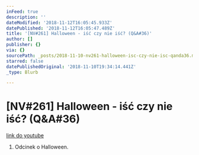 ```yaml
---
inFeed: true
description: ''
dateModified: '2018-11-12T16:05:45.933Z'
datePublished: '2018-11-12T16:05:47.489Z'
title: '[NV#261] Halloween - iść czy nie iść? (Q&A#36)'
author: []
publisher: {}
via: {}
sourcePath: _posts/2018-11-10-nv261-halloween-isc-czy-nie-isc-qanda36.md
starred: false
datePublishedOriginal: '2018-11-10T19:34:14.441Z'
_type: Blurb

---
```

# \[NV\#261\] Halloween - iść czy nie iść? (Q&A\#36)
[link do youtube][0]

1. Odcinek o Halloween.

[0]: https://www.youtube.com/watch?v=zg8ZUuS7weI